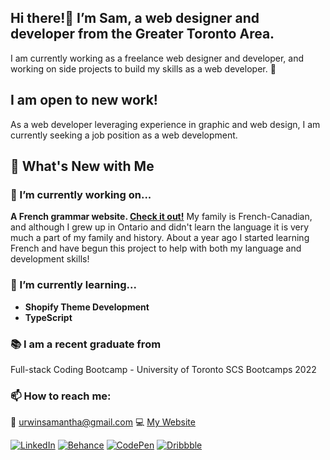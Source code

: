 ## Hi there!👋 I’m Sam, a web designer and developer from the Greater Toronto Area.

I am currently working as a freelance web designer and developer, and working on side projects to build my skills as a web developer. 💪

## I am open to new work!

As a web developer leveraging experience in graphic and web design, I am currently seeking a job position as a web development.

## 🌟 What's New with Me

### 🔭 I’m currently working on...
**A French grammar website. [Check it out!](https://cahier-de-francais.herokuapp.com)**
My family is French-Canadian, and although I grew up in Ontario and didn't learn the language it is very much a part of my family and history. About a year ago I started learning French and have begun this project to help with both my language and development skills!

### 🌱 I’m currently learning...
* **Shopify Theme Development**
* **TypeScript**

### 📚 I am a recent graduate from
Full-stack Coding Bootcamp - University of Toronto SCS Bootcamps 2022

### 📫 How to reach me: 
📩 [urwinsamantha@gmail.com](mailto:urwinsamantha@gmail.com)    💻 [My Website](https://smudesigns.com)

[![LinkedIn](https://img.shields.io/badge/LinkedIn-0077B5?style=for-the-badge&logo=linkedin&logoColor=white)](https://linkedin.com/in/samanthaurwin)
[![Behance](https://img.shields.io/badge/-Behance-blue?style=for-the-badge&logo=behance&logoColor=white)](https://behance.net/samanthaurwin)
[![CodePen](https://img.shields.io/badge/Codepen-000000?style=for-the-badge&logo=codepen&logoColor=white)](https://codepen.io/smudesign)
[![Dribbble](https://img.shields.io/badge/Dribbble-EA4C89?style=for-the-badge&logo=dribbble&logoColor=white)](https://dribbble.com/smu-design)
